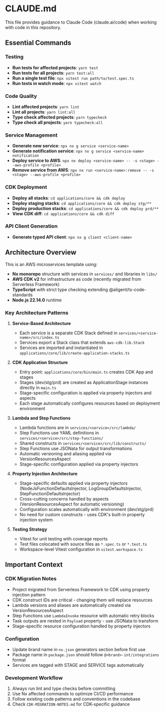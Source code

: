 # CLAUDE.md

This file provides guidance to Claude Code (claude.ai/code) when working with code in this repository.

## Essential Commands

### Testing

- **Run tests for affected projects**: `yarn test`
- **Run tests for all projects**: `yarn test:all`
- **Run a single test file**: `npx vitest run path/to/test.spec.ts`
- **Run tests in watch mode**: `npx vitest watch`

### Code Quality

- **Lint affected projects**: `yarn lint`
- **Lint all projects**: `yarn lint:all`
- **Type check affected projects**: `yarn typecheck`
- **Type check all projects**: `yarn typecheck:all`

### Service Management

- **Generate new service**: `npx nx g service <service-name>`
- **Generate notification service**: `npx nx g service <service-name> notification`
- **Deploy service to AWS**: `npx nx deploy <service-name> -- -s <stage> --aws-profile <profile>`
- **Remove service from AWS**: `npx nx run <service-name>:remove -- -s <stage> --aws-profile <profile>`

### CDK Deployment

- **Deploy all stacks**: `cd applications/core && cdk deploy`
- **Deploy staging stacks**: `cd applications/core && cdk deploy stg/**`
- **Deploy production stacks**: `cd applications/core && cdk deploy prd/**`
- **View CDK diff**: `cd applications/core && cdk diff`

### API Client Generation

- **Generate typed API client**: `npx nx g client <client-name>`

## Architecture Overview

This is an AWS microservices template using:

- **Nx monorepo** structure with services in `services/` and libraries in `libs/`
- **AWS CDK v2** for infrastructure as code (recently migrated from Serverless Framework)
- **TypeScript** with strict type checking extending @aligent/ts-code-standards
- **Node.js 22.14.0** runtime

### Key Architecture Patterns

1. **Service-Based Architecture**

   - Each service is a separate CDK Stack defined in `services/<service-name>/src/index.ts`
   - Services export a Stack class that extends `aws-cdk-lib.Stack`
   - Services are imported and instantiated in `applications/core/lib/create-application-stacks.ts`

2. **CDK Application Structure**

   - Entry point: `applications/core/bin/main.ts` creates CDK App and stages
   - Stages (dev/stg/prd) are created as ApplicationStage instances directly in `main.ts`
   - Stage-specific configuration is applied via property injectors and aspects
   - Each stage automatically configures resources based on deployment environment

3. **Lambda and Step Functions**

   - Lambda functions are in `services/<service>/src/lambda/`
   - Step Functions use YAML definitions in `services/<service>/src/step-functions/`
   - Shared constructs in `services/<service>/src/lib/constructs/`
   - Step Functions use JSONata for output transformations
   - Automatic versioning and aliasing applied via VersionResourcesAspect
   - Stage-specific configuration applied via property injectors

4. **Property Injection Architecture**

   - Stage-specific defaults applied via property injectors (NodeJsFunctionDefaultsInjector, LogGroupDefaultsInjector, StepFunctionDefaultsInjector)
   - Cross-cutting concerns handled by aspects (VersionResourcesAspect for automatic versioning)
   - Configuration scales automatically with environment (dev/stg/prd)
   - No need for custom constructs - uses CDK's built-in property injection system

5. **Testing Strategy**
   - Vitest for unit testing with coverage reports
   - Test files colocated with source files as `*.spec.ts` or `*.test.ts`
   - Workspace-level Vitest configuration in `vitest.workspace.ts`

## Important Context

### CDK Migration Notes

- Project migrated from Serverless Framework to CDK using property injection pattern
- CDK construct IDs are critical - changing them will replace resources
- Lambda versions and aliases are automatically created via VersionResourcesAspect
- Step Functions use `LambdaInvoke` resource with automatic retry blocks
- Task outputs are nested in `Payload` property - use JSONata to transform
- Stage-specific resource configuration handled by property injectors

### Configuration

- Update brand name in `nx.json` generators section before first use
- Package name in `package.json` should follow `@<brand>-int/integrations` format
- Services are tagged with STAGE and SERVICE tags automatically

### Development Workflow

1. Always run lint and type checks before committing
2. Use Nx affected commands to optimize CI/CD performance
3. Follow existing code patterns and conventions in the codebase
4. Check `CDK-MIGRATION-NOTES.md` for CDK-specific guidance
